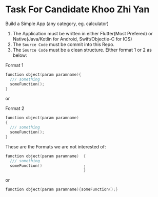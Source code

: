 # Task For Candidate Khoo Zhi Yan

Build a Simple App (any category, eg. calculator)

1. The Application must be written in either Flutter(Most Prefered) or Native(Java/Kotlin for Android, Swift/Objectie-C for IOS)
2. The `Source Code` must be commit into this Repo.
3. The `Source Code` must be a clean structure. Either format 1 or 2 as below:

Format 1
```c
function object(param paramname){
  /// something
  someFunction();
}
```

or 

Format 2
```c
function object(param paramname)
{
  /// something
  someFunction();
}
```

These are the Formats we are not interested of:
```c
function object(param paramname)  {
  /// something
  someFunction()                  ;
                                  }
```

or 

```c
function object(param paramname){someFunction();}
```
